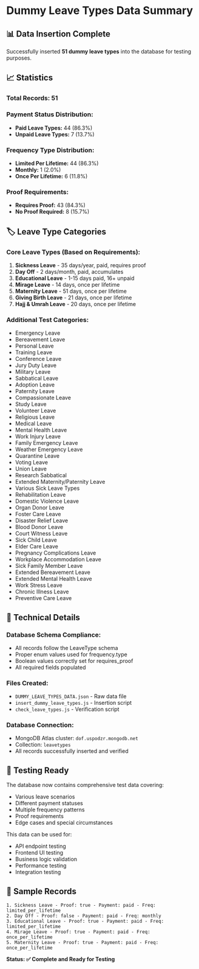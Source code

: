 # Dummy Leave Types Data Summary

## 📊 **Data Insertion Complete**

Successfully inserted **51 dummy leave types** into the database for testing purposes.

## 📈 **Statistics**

### **Total Records:** 51

### **Payment Status Distribution:**
- **Paid Leave Types:** 44 (86.3%)
- **Unpaid Leave Types:** 7 (13.7%)

### **Frequency Type Distribution:**
- **Limited Per Lifetime:** 44 (86.3%)
- **Monthly:** 1 (2.0%)
- **Once Per Lifetime:** 6 (11.8%)

### **Proof Requirements:**
- **Requires Proof:** 43 (84.3%)
- **No Proof Required:** 8 (15.7%)

## 🏷️ **Leave Type Categories**

### **Core Leave Types (Based on Requirements):**
1. **Sickness Leave** - 35 days/year, paid, requires proof
2. **Day Off** - 2 days/month, paid, accumulates
3. **Educational Leave** - 1-15 days paid, 16+ unpaid
4. **Mirage Leave** - 14 days, once per lifetime
5. **Maternity Leave** - 51 days, once per lifetime
6. **Giving Birth Leave** - 21 days, once per lifetime
7. **Hajj & Umrah Leave** - 20 days, once per lifetime

### **Additional Test Categories:**
- Emergency Leave
- Bereavement Leave
- Personal Leave
- Training Leave
- Conference Leave
- Jury Duty Leave
- Military Leave
- Sabbatical Leave
- Adoption Leave
- Paternity Leave
- Compassionate Leave
- Study Leave
- Volunteer Leave
- Religious Leave
- Medical Leave
- Mental Health Leave
- Work Injury Leave
- Family Emergency Leave
- Weather Emergency Leave
- Quarantine Leave
- Voting Leave
- Union Leave
- Research Sabbatical
- Extended Maternity/Paternity Leave
- Various Sick Leave Types
- Rehabilitation Leave
- Domestic Violence Leave
- Organ Donor Leave
- Foster Care Leave
- Disaster Relief Leave
- Blood Donor Leave
- Court Witness Leave
- Sick Child Leave
- Elder Care Leave
- Pregnancy Complications Leave
- Workplace Accommodation Leave
- Sick Family Member Leave
- Extended Bereavement Leave
- Extended Mental Health Leave
- Work Stress Leave
- Chronic Illness Leave
- Preventive Care Leave

## 🔧 **Technical Details**

### **Database Schema Compliance:**
- All records follow the LeaveType schema
- Proper enum values used for frequency.type
- Boolean values correctly set for requires_proof
- All required fields populated

### **Files Created:**
- `DUMMY_LEAVE_TYPES_DATA.json` - Raw data file
- `insert_dummy_leave_types.js` - Insertion script
- `check_leave_types.js` - Verification script

### **Database Connection:**
- MongoDB Atlas cluster: `dof.uspodzr.mongodb.net`
- Collection: `leavetypes`
- All records successfully inserted and verified

## 🧪 **Testing Ready**

The database now contains comprehensive test data covering:
- Various leave scenarios
- Different payment statuses
- Multiple frequency patterns
- Proof requirements
- Edge cases and special circumstances

This data can be used for:
- API endpoint testing
- Frontend UI testing
- Business logic validation
- Performance testing
- Integration testing

## 📝 **Sample Records**

```
1. Sickness Leave - Proof: true - Payment: paid - Freq: limited_per_lifetime
2. Day Off - Proof: false - Payment: paid - Freq: monthly  
3. Educational Leave - Proof: true - Payment: paid - Freq: limited_per_lifetime
4. Mirage Leave - Proof: true - Payment: paid - Freq: once_per_lifetime
5. Maternity Leave - Proof: true - Payment: paid - Freq: once_per_lifetime
```

**Status: ✅ Complete and Ready for Testing**
